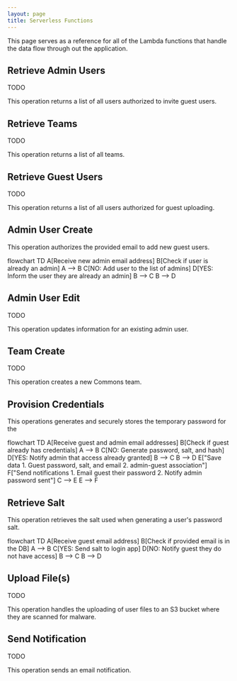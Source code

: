 ```yaml
---
layout: page
title: Serverless Functions
---
```


This page serves as a reference for all of the Lambda functions that handle the data flow through out the application.

## Retrieve Admin Users

TODO

This operation returns a list of all users authorized to invite guest users.

## Retrieve Teams

TODO

This operation returns a list of all teams.

## Retrieve Guest Users

TODO

This operation returns a list of all users authorized for guest uploading.

## Admin User Create

This operation authorizes the provided email to add new guest users.

<div class="mermaid">
flowchart TD
  A[Receive new admin email address]
  B[Check if user is already an admin]
  A --> B
  C[NO: Add user to the list of admins]
  D[YES: Inform the user they are already an admin]
  B --> C
  B --> D
</div>

## Admin User Edit

TODO

This operation updates information for an existing admin user.

## Team Create

TODO

This operation creates a new Commons team.

## Provision Credentials

This operations generates and securely stores the temporary password for the

<div class="mermaid">
flowchart TD
  A[Receive guest and admin email addresses]
  B[Check if guest already has credentials]
  A --> B
  C[NO: Generate password, salt, and hash]
  D[YES: Notify admin that access already granted]
  B --> C
  B --> D
  E["Save data
    1. Guest password, salt, and email
    2. admin-guest association"]
  F["Send notifications
    1. Email guest their password
    2. Notify admin password sent"]
  C --> E
  E --> F
</div>

## Retrieve Salt

This operation retrieves the salt used when generating a user's password salt.

<div class="mermaid">
flowchart TD
  A[Receive guest email address]
  B[Check if provided email is in the DB]
  A --> B
  C[YES: Send salt to login app]
  D[NO: Notify guest they do not have access]
  B --> C
  B --> D
</div>

## Upload File(s)

TODO

This operation handles the uploading of user files to an S3 bucket where they are scanned for malware.

## Send Notification

TODO

This operation sends an email notification.

<script src="https://cdnjs.cloudflare.com/ajax/libs/mermaid/10.3.1/mermaid.min.js"></script>

<script>
var config = {
  startOnLoad:true,
  theme: 'neutral',
  flowchart:{
    useMaxWidth:false,
    htmlLabels:true
  }
};

mermaid.initialize(config);
window.mermaid.init(undefined, document.querySelectorAll('.language-mermaid'));
</script>
